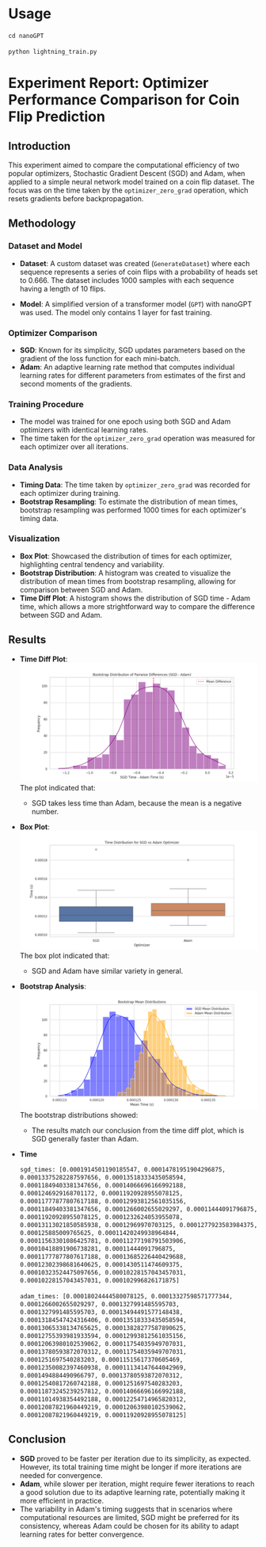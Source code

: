 # Usage
```
cd nanoGPT

python lightning_train.py
```

# Experiment Report: Optimizer Performance Comparison for Coin Flip Prediction

## Introduction

This experiment aimed to compare the computational efficiency of two popular optimizers, Stochastic Gradient Descent (SGD) and Adam, when applied to a simple neural network model trained on a coin flip dataset. The focus was on the time taken by the `optimizer_zero_grad` operation, which resets gradients before backpropagation.

## Methodology

### Dataset and Model

- **Dataset**: A custom dataset was created (`GenerateDataset`) where each sequence represents a series of coin flips with a probability of heads set to 0.666. The dataset includes 1000 samples with each sequence having a length of 10 flips.

- **Model**: A simplified version of a transformer model (`GPT`) with nanoGPT was used. The model only contains 1 layer for fast training.

### Optimizer Comparison

- **SGD**: Known for its simplicity, SGD updates parameters based on the gradient of the loss function for each mini-batch.
- **Adam**: An adaptive learning rate method that computes individual learning rates for different parameters from estimates of the first and second moments of the gradients.

### Training Procedure

- The model was trained for one epoch using both SGD and Adam optimizers with identical learning rates.
- The time taken for the `optimizer_zero_grad` operation was measured for each optimizer over all iterations.

### Data Analysis

- **Timing Data**: The time taken by `optimizer_zero_grad` was recorded for each optimizer during training.
- **Bootstrap Resampling**: To estimate the distribution of mean times, bootstrap resampling was performed 1000 times for each optimizer's timing data.

### Visualization

- **Box Plot**: Showcased the distribution of times for each optimizer, highlighting central tendency and variability.
- **Bootstrap Distribution**: A histogram was created to visualize the distribution of mean times from bootstrap resampling, allowing for comparison between SGD and Adam.
- **Time Diff Plot**: A histogram shows the distribution of SGD time - Adam time, which allows a more strightforward way to compare the difference between SGD and Adam.

## Results
- **Time Diff Plot**: 
  ![Boxplot](nanoGPT/timediff.png "Time Diff Results")
  The plot indicated that:
  - SGD takes less time than Adam, because the mean is a negative number. 

- **Box Plot**: 
  ![Boxplot](nanoGPT/boxplot.png "Boxplot Results")
  The box plot indicated that:
  - SGD and Adam have similar variety in general. 

- **Bootstrap Analysis**: 
  ![Bootstrap Mean Distributions](nanoGPT/bootstrap.png "Bootstrap Results")
  The bootstrap distributions showed:
  - The results match our conclusion from the time diff plot, which is SGD generally faster than Adam.

- **Time**
    ```
    sgd_times: [0.0001914501190185547, 0.00014781951904296875, 0.00013375282287597656, 0.00013518333435058594, 0.00011849403381347656, 0.00014066696166992188, 0.0001246929168701172, 0.00011920928955078125, 0.00011777877807617188, 0.00012993812561035156, 0.00011849403381347656, 0.0001266002655029297, 0.00011444091796875, 0.00011920928955078125, 0.0001232624053955078, 0.00013113021850585938, 0.00012969970703125, 0.0001277923583984375, 0.000125885009765625, 0.00011420249938964844, 0.00011563301086425781, 0.00011277198791503906, 0.00010418891906738281, 0.00011444091796875, 0.00011777877807617188, 0.00013685226440429688, 0.00012302398681640625, 0.0001430511474609375, 0.00010323524475097656, 0.00010228157043457031, 0.00010228157043457031, 0.000102996826171875]

    adam_times: [0.00018024444580078125, 0.00013327598571777344, 0.0001266002655029297, 0.0001327991485595703, 0.0001327991485595703, 0.00013494491577148438, 0.00013184547424316406, 0.00013518333435058594, 0.00013065338134765625, 0.00013828277587890625, 0.00012755393981933594, 0.00012993812561035156, 0.00012063980102539062, 0.00011754035949707031, 0.00013780593872070312, 0.00011754035949707031, 0.0001251697540283203, 0.00011515617370605469, 0.00012350082397460938, 0.00011134147644042969, 0.0001494884490966797, 0.00013780593872070312, 0.00012540817260742188, 0.0001251697540283203, 0.00011873245239257812, 0.00014066696166992188, 0.00011014938354492188, 0.00012254714965820312, 0.00012087821960449219, 0.00012063980102539062, 0.00012087821960449219, 0.00011920928955078125]
    ```

## Conclusion

- **SGD** proved to be faster per iteration due to its simplicity, as expected. However, its total training time might be longer if more iterations are needed for convergence.
- **Adam**, while slower per iteration, might require fewer iterations to reach a good solution due to its adaptive learning rate, potentially making it more efficient in practice.
- The variability in Adam's timing suggests that in scenarios where computational resources are limited, SGD might be preferred for its consistency, whereas Adam could be chosen for its ability to adapt learning rates for better convergence.
